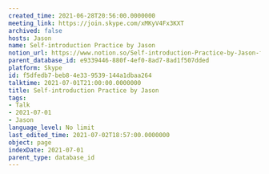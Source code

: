 ```yaml
---
created_time: 2021-06-28T20:56:00.0000000
meeting_link: https://join.skype.com/xMKyV4Fx3KXT
archived: false
hosts: Jason
name: Self-introduction Practice by Jason
notion_url: https://www.notion.so/Self-introduction-Practice-by-Jason-f5dfedb7beb84e339539144a1dbaa264
parent_database_id: e9339446-880f-4ef0-8ad7-8ad1f507dded
platform: Skype
id: f5dfedb7-beb8-4e33-9539-144a1dbaa264
talktime: 2021-07-01T21:00:00.0000000
title: Self-introduction Practice by Jason
tags:
- Talk
- 2021-07-01
- Jason
language_level: No limit
last_edited_time: 2021-07-02T18:57:00.0000000
object: page
indexDate: 2021-07-01
parent_type: database_id
---
```







